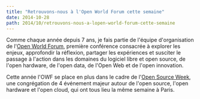 ```yaml
---
title: "Retrouvons-nous à l'Open World Forum cette semaine"
date: 2014-10-28
path: 2014/10/retrouvons-nous-a-lopen-world-forum-cette-semaine
---
```


Comme chaque année depuis 7 ans, je fais partie de l'équipe d'organisation de l'[Open World Forum](http://www.openworldforum.paris/fr/a-propos/), première conférence consacrée à explorer les enjeux, approfondir la réflexion, partager les expériences et susciter le passage à l'action dans les domaines du logiciel libre et open source, de l'open hardware, de l'open data, de l'Open Web et de l'open innovation.

Cette année l'OWF se place en plus dans le cadre de l'[Open Source Week](http://www.opensourceweek.fr/), une congrégation de 4 événement majeur autour de l'open source, l'open hardware et l'open cloud, qui ont tous lieu la même semaine à Paris.
